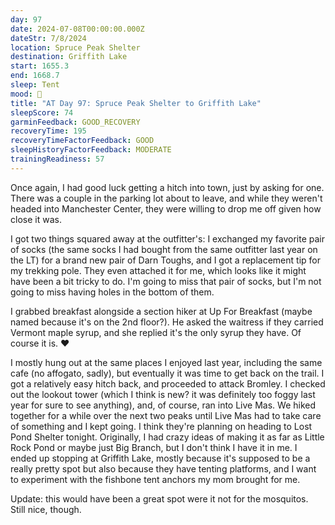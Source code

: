 ```yaml
---
day: 97
date: 2024-07-08T00:00:00.000Z
dateStr: 7/8/2024
location: Spruce Peak Shelter
destination: Griffith Lake
start: 1655.3
end: 1668.7
sleep: Tent
mood: 🙂
title: "AT Day 97: Spruce Peak Shelter to Griffith Lake"
sleepScore: 74
garminFeedback: GOOD_RECOVERY
recoveryTime: 195
recoveryTimeFactorFeedback: GOOD
sleepHistoryFactorFeedback: MODERATE
trainingReadiness: 57
---
```

Once again, I had good luck getting a hitch into town, just by asking for one. There was a couple in the parking lot about to leave, and while they weren't headed into Manchester Center, they were willing to drop me off given how close it was.

I got two things squared away at the outfitter's: I exchanged my favorite pair of socks (the same socks I had bought from the same outfitter last year on the LT) for a brand new pair of Darn Toughs, and I got a replacement tip for my trekking pole. They even attached it for me, which looks like it might have been a bit tricky to do. I'm going to miss that pair of socks, but I'm not going to miss having holes in the bottom of them.

I grabbed breakfast alongside a section hiker at Up For Breakfast (maybe named because it's on the 2nd floor?). He asked the waitress if they carried Vermont maple syrup, and she replied it's the only syrup they have. Of course it is. ❤️

I mostly hung out at the same places I enjoyed last year, including the same cafe (no affogato, sadly), but eventually it was time to get back on the trail. I got a relatively easy hitch back, and proceeded to attack Bromley. I checked out the lookout tower (which I think is new? it was definitely too foggy last year for sure to see anything), and, of course, ran into Live Mas. We hiked together for a while over the next two peaks until Live Mas had to take care of something and I kept going. I think they're planning on heading to Lost Pond Shelter tonight. Originally, I had crazy ideas of making it as far as Little Rock Pond or maybe just Big Branch, but I don't think I have it in me. I ended up stopping at Griffith Lake, mostly because it's supposed to be a really pretty spot but also because they have tenting platforms, and I want to experiment with the fishbone tent anchors my mom brought for me.

Update: this would have been a great spot were it not for the mosquitos. Still nice, though.
